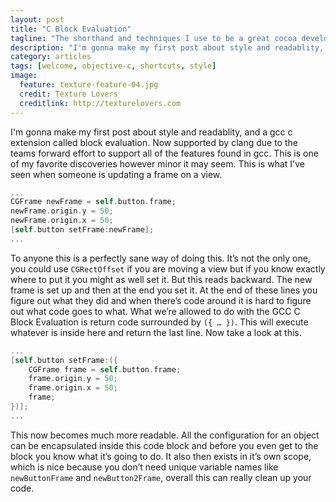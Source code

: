 ```yaml
---
layout: post
title: "C Block Evaluation"
tagline: "The shorthand and techniques I use to be a great cocoa developer."
description: "I'm gonna make my first post about style and readablity, and a gcc c extension called block evaluation. Now supported by clang due to the teams forward effort to support all of the features found in gcc. This is one of my favorite discoveries however minor it may seem. This is what I've seen when someone is updating a frame on a view."
category: articles
tags: [welcome, objective-c, shortcuts, style]
image:
  feature: texture-feature-04.jpg
  credit: Texture Lovers
  creditlink: http://texturelovers.com
---
```


I'm gonna make my first post about style and readablity, and a gcc c extension called block evaluation. Now supported by clang due to the teams forward effort to support all of the features found in gcc. This is one of my favorite discoveries however minor it may seem. This is what I've seen when someone is updating a frame on a view.

```objective-c
...
CGFrame newFrame = self.button.frame;
newFrame.origin.y = 50;
newFrame.origin.x = 50;
[self.button setFrame:newFrame];
...
```

To anyone this is a perfectly sane way of doing this. It’s not the only one, you could use `CGRectOffset` if you are moving a view but if you know exactly where to put it you might as well set it. But this reads backward. The new frame is set up and then at the end you set it. At the end of these lines you figure out what they did and when there’s code around it is hard to figure out what code goes to what. What we’re allowed to do with the GCC C Block Evaluation is return code surrounded by `({ … })`. This will execute whatever is inside here and return the last line. Now take a look at this.

```objective-c
...
[self.button setFrame:({
    CGFrame frame = self.button.frame;
    frame.origin.y = 50;
    frame.origin.x = 50;
    frame;
})];
...
```
This now becomes much more readable. All the configuration for an object can be encapsulated inside this code block and before you even get to the block you know what it’s going to do. It also then exists in it’s own scope, which is nice because you don’t need unique variable names like `newButtonFrame` and `newButton2Frame`, overall this can really clean up your code.






